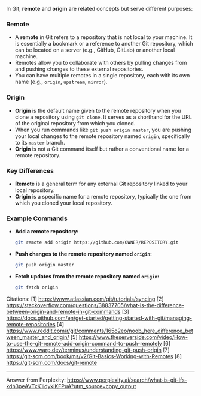 In Git, **remote** and **origin** are related concepts but serve different purposes:

### **Remote**

- A **remote** in Git refers to a repository that is not local to your machine. It is essentially a bookmark or a reference
  to another Git repository, which can be located on a server (e.g., GitHub, GitLab) or another local machine.
- Remotes allow you to collaborate with others by pulling changes from and pushing changes to these external repositories.
- You can have multiple remotes in a single repository, each with its own name (e.g., `origin`, `upstream`, `mirror`).

### **Origin**

- **Origin** is the default name given to the remote repository when you clone a repository using `git clone`. It serves as a
  shorthand for the URL of the original repository from which you cloned.
- When you run commands like `git push origin master`, you are pushing your local changes to the remote repository named
  `origin`, specifically to its `master` branch.
- **Origin** is not a Git command itself but rather a conventional name for a remote repository.

### **Key Differences**

- **Remote** is a general term for any external Git repository linked to your local repository.
- **Origin** is a specific name for a remote repository, typically the one from which you cloned your local repository.

### **Example Commands**

- **Add a remote repository:**
  ```bash
  git remote add origin https://github.com/OWNER/REPOSITORY.git
  ```
- **Push changes to the remote repository named `origin`:**
  ```bash
  git push origin master
  ```
- **Fetch updates from the remote repository named `origin`:**
  ```bash
  git fetch origin
  ```

Citations: [1] https://www.atlassian.com/git/tutorials/syncing [2]
https://stackoverflow.com/questions/38837705/what-is-the-difference-between-origin-and-remote-in-git-commands [3]
https://docs.github.com/en/get-started/getting-started-with-git/managing-remote-repositories [4]
https://www.reddit.com/r/git/comments/165o2eo/noob_here_difference_between_master_and_origin/ [5]
https://www.theserverside.com/video/How-to-use-the-git-remote-add-origin-command-to-push-remotely [6]
https://www.warp.dev/terminus/understanding-git-push-origin [7]
https://git-scm.com/book/ms/v2/Git-Basics-Working-with-Remotes [8] https://git-scm.com/docs/git-remote

---

Answer from Perplexity: https://www.perplexity.ai/search/what-is-git-lfs-kdh3peAVTxK1idykiKFPuA?utm_source=copy_output
